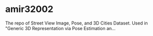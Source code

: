 # amir32002
The repo of Street View Image, Pose, and 3D Cities Dataset. Used in "Generic 3D Representation via Pose Estimation an…
